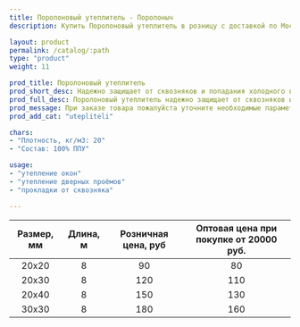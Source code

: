 ```yaml
---
title: Поролоновый утеплитель - Поролоныч
description: Купить Поролоновый утеплитель в розницу с доставкой по Москве.

layout: product
permalink: /catalog/:path
type: "product"
weight: 11

prod_title: Поролоновый утеплитель
prod_short_desc: Надежно защищает от сквозняков и попадания холодного воздуха в помещение. Используется для утепления дверей и окон.
prod_full_desc: Поролоновый утеплитель надежно защищает от сквозняков и попадания холодного воздуха в помещение. Используется для утепления дверей и окон.
prod_message: При заказе товара пожалуйста уточните необходимые параметры (размер и количество).
prod_add_cat: "utepliteli"

chars:
- "Плотность, кг/м3: 20"
- "Состав: 100% ППУ"

usage:
- "утепление окон"
- "утепление дверных проёмов"
- "прокладки от сквозняка"

---
```


| Размер, мм | Длина, м | Розничная цена, руб | Оптовая цена при покупке от 20000 руб. |
|:-----------:|:---------------:|:---------------------------:|:-----------------------------------------:|
|20х20|8|90|80|
|20х30|8|120|110|
|20х40|8|150|130|
|30х30|8|180|160|
